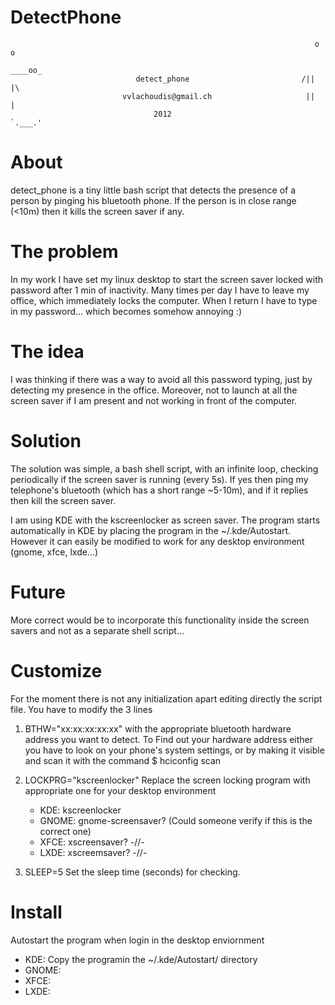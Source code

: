 DetectPhone
===========
                                                                        o o
                                                                      ____oo_
                                detect_phone                         /||    |\
                             vvlachoudis@gmail.ch                     ||    |
                                    2012                              `.___.'

About
=====
detect_phone is a tiny little bash script that detects the presence of a
person by pinging his bluetooth phone. If the person is in close range (<10m)
then it kills the screen saver if any.


The problem
===========
In my work I have set my linux desktop to start the screen saver
locked with password after 1 min of inactivity. Many times per day I have to
leave my office, which immediately locks the computer. When I return I have to
type in my password... which becomes somehow annoying :)


The idea
========
I was thinking if there was a way to avoid all this password typing, just by
detecting my presence in the office. Moreover, not to launch at all the screen
saver if I am present and not working in front of the computer.


Solution
========
The solution was simple, a bash shell script, with an infinite loop, checking
periodically if the screen saver is running (every 5s). If yes then ping my
telephone's bluetooth (which has a short range ~5-10m), and if it replies then
kill the screen saver.

I am using KDE with the kscreenlocker as screen saver. The program starts
automatically in KDE by placing the program in the ~/.kde/Autostart.
However it can easily be modified to work for any desktop environment
(gnome, xfce, lxde...)


Future
======
More correct would be to incorporate this functionality inside the screen savers
and not as a separate shell script...


Customize
=========
For the moment there is not any initialization apart editing directly the
script file. You have to modify the 3 lines

1. BTHW="xx:xx:xx:xx:xx"
   with the appropriate bluetooth hardware address you want to detect. To
   Find out your hardware address either you have to look on your phone's
   system settings, or by making it visible and scan it with the command
   $ hciconfig scan

2. LOCKPRG="kscreenlocker"
   Replace the screen locking program with appropriate one for your desktop
   environment
   - KDE:   kscreenlocker
   - GNOME: gnome-screensaver? (Could someone verify if this is the correct one)
   - XFCE:  xscreensaver?                          -//-
   - LXDE:  xscreemsaver?                          -//-

3. SLEEP=5
   Set the sleep time (seconds) for checking.


Install
=======
Autostart the program when login in the desktop enviornment
- KDE:   Copy the programin the ~/.kde/Autostart/ directory
- GNOME:
- XFCE:
- LXDE:
